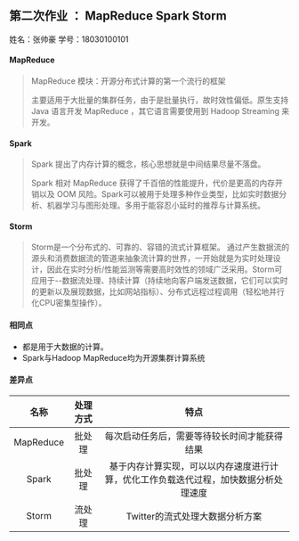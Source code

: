 ## 第二次作业 ： MapReduce Spark Storm

姓名：张帅豪     							学号：18030100101

#### MapReduce

> MapReduce 模块：开源分布式计算的第一个流行的框架
>
> 主要适用于大批量的集群任务，由于是批量执行，故时效性偏低。原生支持 Java 语言开发 MapReduce ，其它语言需要使用到 Hadoop Streaming 来开发。

#### Spark

> Spark 提出了内存计算的概念，核心思想就是中间结果尽量不落盘。
>
> Spark 相对 MapReduce 获得了千百倍的性能提升，代价是更高的内存开销以及 OOM 风险。Spark可以被用于处理多种作业类型，比如实时数据分析、机器学习与图形处理。多用于能容忍小延时的推荐与计算系统。

#### Storm

> Storm是一个分布式的、可靠的、容错的流式计算框架。 通过产生数据流的源头和消费数据流的管道来抽象流计算的世界，一开始就是为实时处理设计，因此在实时分析/性能监测等需要高时效性的领域广泛采用。Storm可应用于--数据流处理、持续计算（持续地向客户端发送数据，它们可以实时的更新以及展现数据，比如网站指标）、分布式远程过程调用（轻松地并行化CPU密集型操作）。
>
> 

#### 相同点

- 都是用于大数据的计算。
-  Spark与Hadoop MapReduce均为开源集群计算系统

#### 差异点

|   名称    | 处理方式 |                             特点                             |
| :-------: | :------: | :----------------------------------------------------------: |
| MapReduce |  批处理  |         每次启动任务后，需要等待较长时间才能获得结果         |
|   Spark   |  批处理  | 基于内存计算实现，可以以内存速度进行计算，优化工作负载迭代过程，加快数据分析处理速度 |
|   Storm   |  流处理  |               Twitter的流式处理大数据分析方案                |

